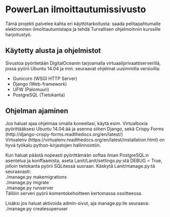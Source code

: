 <h1>PowerLan ilmoittautumissivusto</h1>

Tämä projekti palvelee kahta eri käyttötarkoitusta: saada pelitapahtumalle
elektroninen ilmoittautumistapa ja tehdä Turvallisen ohjelmoinnin kurssille
harjoitustyö.

<h2>Käytetty alusta ja ohjelmistot</h2>

Sivustoa pyöritetään DigitalOceanin tarjoamalla virtuaaliprivaattiserverillä,
jossa pyörii Ubuntu 14.04 ja mm. seuraavat ohjelmat uusimmilla versioilla:
<ul>
   <li>Gunicorn (WSGI HTTP Server)</li>
   <li>Django (Web-framework)</li>
   <li>UFW (Palomuuri)</li>
   <li>PostgreSQL (Tietokanta)</li>
</ul>

<h2> Ohjelman ajaminen </h2>
Jos haluat ajaa ohjelmaa omalla koneellasi, käytä esim. Virtualboxia pyörittääksesi
Ubuntu 14.04:ää ja asenna siihen Django, sekä Crispy Forms 
(http://django-crispy-forms.readthedocs.org/en/latest/) <br>
Virtualenv (https://virtualenv.readthedocs.org/en/latest/installation.html) on hyvä
työkalu python-kirjastojen hallinnointiin. 

Kun haluat päästä nopeasti pyörittämään softaa ilman PostgreSQL:n asentelua ja konffaamista,
aseta Lanit/Lanit/settings.py:stä DEBUG = True, jolloin tietokanta pyörii SQLitessä suoraan.
Käskytä Lanit/manage.py:tä seuraavasti: <br>
./manage.py makemigrations <br>
./manage.py migrate <br>
./manage.py runserver <br>
Tällöin serveri pyörii komentokehoitteen kertomassa osoitteessa.

Lisäksi jos haluat aktivoida admin-sivut, aja manage.py:lle seuraava:
./manage.py createsuperuser <br>